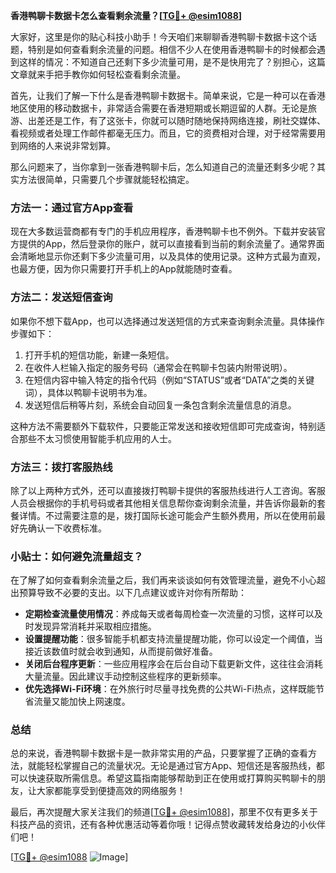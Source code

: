 **香港鸭聊卡数据卡怎么查看剩余流量？[[TG💪+ @esim1088](https://t.me/s/esim1088)]**

大家好，这里是你的贴心科技小助手！今天咱们来聊聊香港鸭聊卡数据卡这个话题，特别是如何查看剩余流量的问题。相信不少人在使用香港鸭聊卡的时候都会遇到这样的情况：不知道自己还剩下多少流量可用，是不是快用完了？别担心，这篇文章就来手把手教你如何轻松查看剩余流量。

首先，让我们了解一下什么是香港鸭聊卡数据卡。简单来说，它是一种可以在香港地区使用的移动数据卡，非常适合需要在香港短期或长期逗留的人群。无论是旅游、出差还是工作，有了这张卡，你就可以随时随地保持网络连接，刷社交媒体、看视频或者处理工作邮件都毫无压力。而且，它的资费相对合理，对于经常需要用到网络的人来说非常划算。

那么问题来了，当你拿到一张香港鸭聊卡后，怎么知道自己的流量还剩多少呢？其实方法很简单，只需要几个步骤就能轻松搞定。

### 方法一：通过官方App查看

现在大多数运营商都有专门的手机应用程序，香港鸭聊卡也不例外。下载并安装官方提供的App，然后登录你的账户，就可以直接看到当前的剩余流量了。通常界面会清晰地显示你还剩下多少流量可用，以及具体的使用记录。这种方式最为直观，也最方便，因为你只需要打开手机上的App就能随时查看。

### 方法二：发送短信查询

如果你不想下载App，也可以选择通过发送短信的方式来查询剩余流量。具体操作步骤如下：

1. 打开手机的短信功能，新建一条短信。
2. 在收件人栏输入指定的服务号码（通常会在鸭聊卡包装内附带说明）。
3. 在短信内容中输入特定的指令代码（例如“STATUS”或者“DATA”之类的关键词），具体以鸭聊卡说明书为准。
4. 发送短信后稍等片刻，系统会自动回复一条包含剩余流量信息的消息。

这种方法不需要额外下载软件，只要能正常发送和接收短信即可完成查询，特别适合那些不太习惯使用智能手机应用的人士。

### 方法三：拨打客服热线

除了以上两种方式外，还可以直接拨打鸭聊卡提供的客服热线进行人工咨询。客服人员会根据你的手机号码或者其他相关信息帮你查询剩余流量，并告诉你最新的套餐详情。不过需要注意的是，拨打国际长途可能会产生额外费用，所以在使用前最好先确认一下收费标准。

### 小贴士：如何避免流量超支？

在了解了如何查看剩余流量之后，我们再来谈谈如何有效管理流量，避免不小心超出预算导致不必要的支出。以下几点建议或许对你有所帮助：

- **定期检查流量使用情况**：养成每天或者每周检查一次流量的习惯，这样可以及时发现异常消耗并采取相应措施。
- **设置提醒功能**：很多智能手机都支持流量提醒功能，你可以设定一个阈值，当接近该数值时就会收到通知，从而提前做好准备。
- **关闭后台程序更新**：一些应用程序会在后台自动下载更新文件，这往往会消耗大量流量。因此建议手动控制这些程序的更新频率。
- **优先选择Wi-Fi环境**：在外旅行时尽量寻找免费的公共Wi-Fi热点，这样既能节省流量又能加快上网速度。

### 总结

总的来说，香港鸭聊卡数据卡是一款非常实用的产品，只要掌握了正确的查看方法，就能轻松掌握自己的流量状况。无论是通过官方App、短信还是客服热线，都可以快速获取所需信息。希望这篇指南能够帮助到正在使用或打算购买鸭聊卡的朋友，让大家都能享受到便捷高效的网络服务！

最后，再次提醒大家关注我们的频道[[TG💪+ @esim1088](https://t.me/s/esim1088)]，那里不仅有更多关于科技产品的资讯，还有各种优惠活动等着你哦！记得点赞收藏转发给身边的小伙伴们吧！

[[TG💪+ @esim1088](https://t.me/s/esim1088) ![Image](https://i.postimg.cc/4NQfJmqS/Snipaste-2025-05-13-00-14-12.png)]